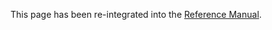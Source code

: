 This page has been re-integrated into the [Reference Manual](https://github.com/aindilis/flp/blob/main/ReferenceManual.md).
